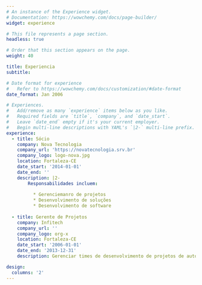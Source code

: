 ```yaml
---
# An instance of the Experience widget.
# Documentation: https://wowchemy.com/docs/page-builder/
widget: experience

# This file represents a page section.
headless: true

# Order that this section appears on the page.
weight: 40

title: Experiencia
subtitle:

# Date format for experience
#   Refer to https://wowchemy.com/docs/customization/#date-format
date_format: Jan 2006

# Experiences.
#   Add/remove as many `experience` items below as you like.
#   Required fields are `title`, `company`, and `date_start`.
#   Leave `date_end` empty if it's your current employer.
#   Begin multi-line descriptions with YAML's `|2-` multi-line prefix.
experience:
  - title: Sócio
    company: Nova Tecnologia
    company_url: 'https://novatecnologia.srv.br'
    company_logo: logo-nova.jpg
    location: Fortaleza-CE
    date_start: '2014-01-01'
    date_end: ''
    description: |2-
        Responsabilidades incluem:
        
          * Gerenciemanro de projetos
          * Desenvolvimento de soluções
          * Desenvolvimento de software
        
  - title: Gerente de Projetos
    company: Infitech
    company_url: ''
    company_logo: org-x
    location: Fortaleza-CE
    date_start: '2006-01-01'
    date_end: '2013-12-31'
    description: Gerenciar times de desenvolvimento de projetos de automaçao e controle.

design:
  columns: '2'
---
```

